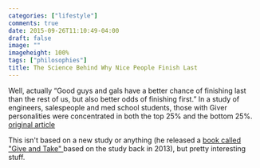 ```yaml
---
categories: ["lifestyle"]
comments: true
date: 2015-09-26T11:10:49-04:00
draft: false
image: ""
imageheight: 100%
tags: ["philosophies"]
title: The Science Behind Why Nice People Finish Last
---
```


Well, actually “Good guys and gals have a better chance of finishing last than the rest of us, but also better odds of finishing first.” In a study of engineers, salespeople and med school students, those with Giver personalities were concentrated in both the top 25% and the bottom 25%. [original article](http://time.com/4050924/the-science-behind-why-nice-people-finish-last-and-how-to-fix-that/)<!--more-->

This isn't based on a new study or anything (he released a [book called "Give and Take" ](http://www.amazon.com/Give-Take-Helping-Others-Success-ebook/dp/B00AFPTSI0/) based on the study back in 2013), but pretty interesting stuff.